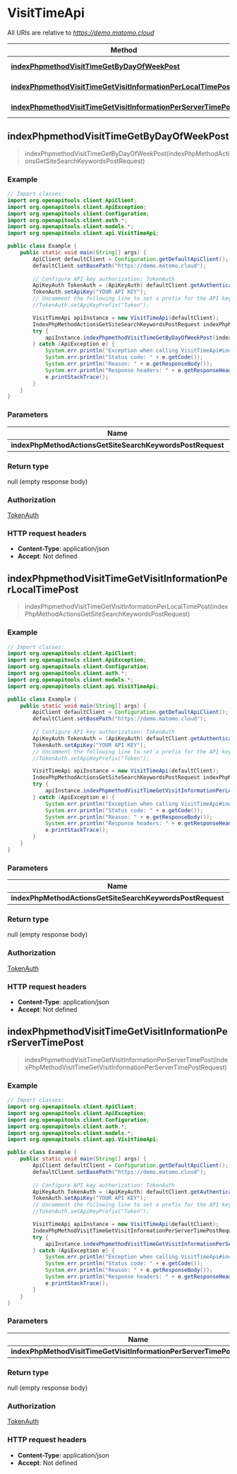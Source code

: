 # VisitTimeApi

All URIs are relative to *https://demo.matomo.cloud*

| Method | HTTP request | Description |
|------------- | ------------- | -------------|
| [**indexPhpmethodVisitTimeGetByDayOfWeekPost**](VisitTimeApi.md#indexPhpmethodVisitTimeGetByDayOfWeekPost) | **POST** /index.php?method&#x3D;VisitTime.getByDayOfWeek |  |
| [**indexPhpmethodVisitTimeGetVisitInformationPerLocalTimePost**](VisitTimeApi.md#indexPhpmethodVisitTimeGetVisitInformationPerLocalTimePost) | **POST** /index.php?method&#x3D;VisitTime.getVisitInformationPerLocalTime |  |
| [**indexPhpmethodVisitTimeGetVisitInformationPerServerTimePost**](VisitTimeApi.md#indexPhpmethodVisitTimeGetVisitInformationPerServerTimePost) | **POST** /index.php?method&#x3D;VisitTime.getVisitInformationPerServerTime |  |



## indexPhpmethodVisitTimeGetByDayOfWeekPost

> indexPhpmethodVisitTimeGetByDayOfWeekPost(indexPhpMethodActionsGetSiteSearchKeywordsPostRequest)



### Example

```java
// Import classes:
import org.openapitools.client.ApiClient;
import org.openapitools.client.ApiException;
import org.openapitools.client.Configuration;
import org.openapitools.client.auth.*;
import org.openapitools.client.models.*;
import org.openapitools.client.api.VisitTimeApi;

public class Example {
    public static void main(String[] args) {
        ApiClient defaultClient = Configuration.getDefaultApiClient();
        defaultClient.setBasePath("https://demo.matomo.cloud");
        
        // Configure API key authorization: TokenAuth
        ApiKeyAuth TokenAuth = (ApiKeyAuth) defaultClient.getAuthentication("TokenAuth");
        TokenAuth.setApiKey("YOUR API KEY");
        // Uncomment the following line to set a prefix for the API key, e.g. "Token" (defaults to null)
        //TokenAuth.setApiKeyPrefix("Token");

        VisitTimeApi apiInstance = new VisitTimeApi(defaultClient);
        IndexPhpMethodActionsGetSiteSearchKeywordsPostRequest indexPhpMethodActionsGetSiteSearchKeywordsPostRequest = new IndexPhpMethodActionsGetSiteSearchKeywordsPostRequest(); // IndexPhpMethodActionsGetSiteSearchKeywordsPostRequest | 
        try {
            apiInstance.indexPhpmethodVisitTimeGetByDayOfWeekPost(indexPhpMethodActionsGetSiteSearchKeywordsPostRequest);
        } catch (ApiException e) {
            System.err.println("Exception when calling VisitTimeApi#indexPhpmethodVisitTimeGetByDayOfWeekPost");
            System.err.println("Status code: " + e.getCode());
            System.err.println("Reason: " + e.getResponseBody());
            System.err.println("Response headers: " + e.getResponseHeaders());
            e.printStackTrace();
        }
    }
}
```

### Parameters


| Name | Type | Description  | Notes |
|------------- | ------------- | ------------- | -------------|
| **indexPhpMethodActionsGetSiteSearchKeywordsPostRequest** | [**IndexPhpMethodActionsGetSiteSearchKeywordsPostRequest**](IndexPhpMethodActionsGetSiteSearchKeywordsPostRequest.md)|  | [optional] |

### Return type

null (empty response body)

### Authorization

[TokenAuth](../README.md#TokenAuth)

### HTTP request headers

- **Content-Type**: application/json
- **Accept**: Not defined



## indexPhpmethodVisitTimeGetVisitInformationPerLocalTimePost

> indexPhpmethodVisitTimeGetVisitInformationPerLocalTimePost(indexPhpMethodActionsGetSiteSearchKeywordsPostRequest)



### Example

```java
// Import classes:
import org.openapitools.client.ApiClient;
import org.openapitools.client.ApiException;
import org.openapitools.client.Configuration;
import org.openapitools.client.auth.*;
import org.openapitools.client.models.*;
import org.openapitools.client.api.VisitTimeApi;

public class Example {
    public static void main(String[] args) {
        ApiClient defaultClient = Configuration.getDefaultApiClient();
        defaultClient.setBasePath("https://demo.matomo.cloud");
        
        // Configure API key authorization: TokenAuth
        ApiKeyAuth TokenAuth = (ApiKeyAuth) defaultClient.getAuthentication("TokenAuth");
        TokenAuth.setApiKey("YOUR API KEY");
        // Uncomment the following line to set a prefix for the API key, e.g. "Token" (defaults to null)
        //TokenAuth.setApiKeyPrefix("Token");

        VisitTimeApi apiInstance = new VisitTimeApi(defaultClient);
        IndexPhpMethodActionsGetSiteSearchKeywordsPostRequest indexPhpMethodActionsGetSiteSearchKeywordsPostRequest = new IndexPhpMethodActionsGetSiteSearchKeywordsPostRequest(); // IndexPhpMethodActionsGetSiteSearchKeywordsPostRequest | 
        try {
            apiInstance.indexPhpmethodVisitTimeGetVisitInformationPerLocalTimePost(indexPhpMethodActionsGetSiteSearchKeywordsPostRequest);
        } catch (ApiException e) {
            System.err.println("Exception when calling VisitTimeApi#indexPhpmethodVisitTimeGetVisitInformationPerLocalTimePost");
            System.err.println("Status code: " + e.getCode());
            System.err.println("Reason: " + e.getResponseBody());
            System.err.println("Response headers: " + e.getResponseHeaders());
            e.printStackTrace();
        }
    }
}
```

### Parameters


| Name | Type | Description  | Notes |
|------------- | ------------- | ------------- | -------------|
| **indexPhpMethodActionsGetSiteSearchKeywordsPostRequest** | [**IndexPhpMethodActionsGetSiteSearchKeywordsPostRequest**](IndexPhpMethodActionsGetSiteSearchKeywordsPostRequest.md)|  | [optional] |

### Return type

null (empty response body)

### Authorization

[TokenAuth](../README.md#TokenAuth)

### HTTP request headers

- **Content-Type**: application/json
- **Accept**: Not defined



## indexPhpmethodVisitTimeGetVisitInformationPerServerTimePost

> indexPhpmethodVisitTimeGetVisitInformationPerServerTimePost(indexPhpMethodVisitTimeGetVisitInformationPerServerTimePostRequest)



### Example

```java
// Import classes:
import org.openapitools.client.ApiClient;
import org.openapitools.client.ApiException;
import org.openapitools.client.Configuration;
import org.openapitools.client.auth.*;
import org.openapitools.client.models.*;
import org.openapitools.client.api.VisitTimeApi;

public class Example {
    public static void main(String[] args) {
        ApiClient defaultClient = Configuration.getDefaultApiClient();
        defaultClient.setBasePath("https://demo.matomo.cloud");
        
        // Configure API key authorization: TokenAuth
        ApiKeyAuth TokenAuth = (ApiKeyAuth) defaultClient.getAuthentication("TokenAuth");
        TokenAuth.setApiKey("YOUR API KEY");
        // Uncomment the following line to set a prefix for the API key, e.g. "Token" (defaults to null)
        //TokenAuth.setApiKeyPrefix("Token");

        VisitTimeApi apiInstance = new VisitTimeApi(defaultClient);
        IndexPhpMethodVisitTimeGetVisitInformationPerServerTimePostRequest indexPhpMethodVisitTimeGetVisitInformationPerServerTimePostRequest = new IndexPhpMethodVisitTimeGetVisitInformationPerServerTimePostRequest(); // IndexPhpMethodVisitTimeGetVisitInformationPerServerTimePostRequest | 
        try {
            apiInstance.indexPhpmethodVisitTimeGetVisitInformationPerServerTimePost(indexPhpMethodVisitTimeGetVisitInformationPerServerTimePostRequest);
        } catch (ApiException e) {
            System.err.println("Exception when calling VisitTimeApi#indexPhpmethodVisitTimeGetVisitInformationPerServerTimePost");
            System.err.println("Status code: " + e.getCode());
            System.err.println("Reason: " + e.getResponseBody());
            System.err.println("Response headers: " + e.getResponseHeaders());
            e.printStackTrace();
        }
    }
}
```

### Parameters


| Name | Type | Description  | Notes |
|------------- | ------------- | ------------- | -------------|
| **indexPhpMethodVisitTimeGetVisitInformationPerServerTimePostRequest** | [**IndexPhpMethodVisitTimeGetVisitInformationPerServerTimePostRequest**](IndexPhpMethodVisitTimeGetVisitInformationPerServerTimePostRequest.md)|  | [optional] |

### Return type

null (empty response body)

### Authorization

[TokenAuth](../README.md#TokenAuth)

### HTTP request headers

- **Content-Type**: application/json
- **Accept**: Not defined


